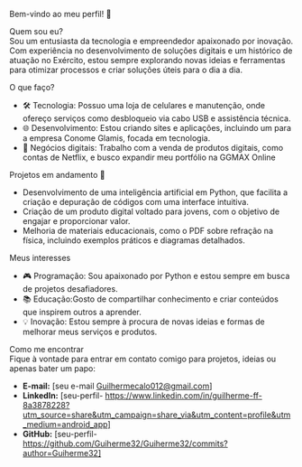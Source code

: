 Bem-vindo ao meu perfil! 👋  

Quem sou eu?  
Sou um entusiasta da tecnologia e empreendedor apaixonado por inovação. Com experiência no desenvolvimento de soluções digitais e um histórico de atuação no Exército, estou sempre explorando novas ideias e ferramentas para otimizar processos e criar soluções úteis para o dia a dia.  

 O que faço?  
- 🛠️ Tecnologia: Possuo uma loja de celulares e manutenção, onde ofereço serviços como desbloqueio via cabo USB e assistência técnica.  
- 🌐 Desenvolvimento: Estou criando sites e aplicações, incluindo um para a empresa Conome Glamis, focada em tecnologia.  
- 📱 Negócios digitais: Trabalho com a venda de produtos digitais, como contas de Netflix, e busco expandir meu portfólio na GGMAX Online  

Projetos em andamento 🚀  
- Desenvolvimento de uma inteligência artificial em Python, que facilita a criação e depuração de códigos com uma interface intuitiva.  
- Criação de um produto digital voltado para jovens, com o objetivo de engajar e proporcionar valor.  
- Melhoria de materiais educacionais, como o PDF sobre refração na física, incluindo exemplos práticos e diagramas detalhados.  

Meus interesses  
- 🎮 Programação: Sou apaixonado por Python e estou sempre em busca de projetos desafiadores.  
- 📚 Educação:Gosto de compartilhar conhecimento e criar conteúdos que inspirem outros a aprender.  
- 💡 Inovação: Estou sempre à procura de novas ideias e formas de melhorar meus serviços e produtos.  

 Como me encontrar  
Fique à vontade para entrar em contato comigo para projetos, ideias ou apenas bater um papo:  
- **E-mail:** [seu e-mail Guilhermecalo012@gmail.com]  
- **LinkedIn:** [seu-perfil- https://www.linkedin.com/in/guilherme-ff-8a3878228?utm_source=share&utm_campaign=share_via&utm_content=profile&utm_medium=android_app]  
- **GitHub:** [seu-perfil-https://github.com/Guiherme32/Guiherme32/commits?author=Guiherme32]  
